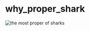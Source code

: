 # why_proper_shark

![the most proper of sharks](https://www.dropbox.com/s/m8x6pnoci1gvsqx/Motto.png?dl=1)
